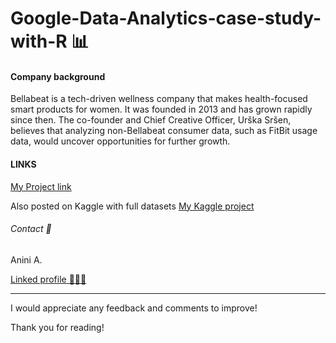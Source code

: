 # Google-Data-Analytics-case-study-with-R 📊

#### Company background

Bellabeat is a tech-driven wellness company that makes health-focused smart products for women. It was founded in 2013 and has grown rapidly since then. The co-founder and Chief Creative Officer, Urška Sršen, believes that analyzing non-Bellabeat consumer data, such as FitBit usage data, would uncover opportunities for further growth.

#### LINKS 

[My Project link](google-data-analytics-bellabeat-project.ipynb)

Also posted on Kaggle with full datasets [My Kaggle project](https://www.kaggle.com/code/jeanan/google-data-analytics-bellabeat-project?kernelSessionId=124091053)

###### Contact 🪪

Anini A.

[Linked profile 👨🏾‍🦲](https://www.linkedin.com/in/anini-amoakon)

-----------
I would appreciate any feedback and comments to improve! 

Thank you for reading! 

